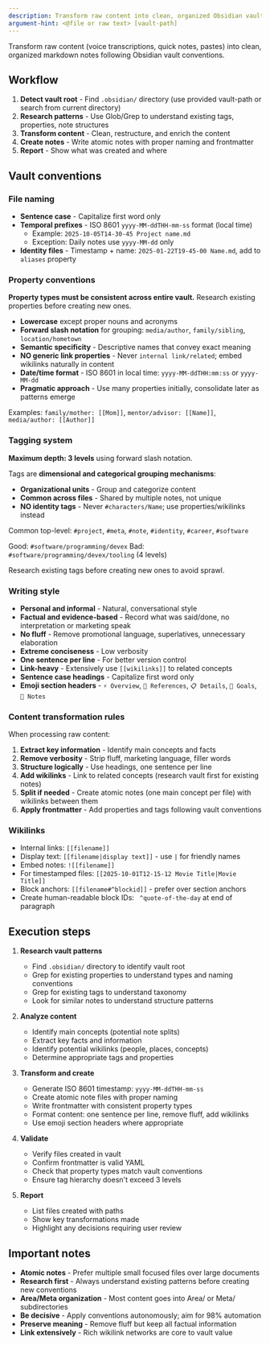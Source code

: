 ```yaml
---
description: Transform raw content into clean, organized Obsidian vault notes
argument-hint: <@file or raw text> [vault-path]
---
```


Transform raw content (voice transcriptions, quick notes, pastes) into clean, organized markdown notes following Obsidian vault conventions.

## Workflow

1. **Detect vault root** - Find `.obsidian/` directory (use provided vault-path or search from current directory)
2. **Research patterns** - Use Glob/Grep to understand existing tags, properties, note structures
3. **Transform content** - Clean, restructure, and enrich the content
4. **Create notes** - Write atomic notes with proper naming and frontmatter
5. **Report** - Show what was created and where

## Vault conventions

### File naming
- **Sentence case** - Capitalize first word only
- **Temporal prefixes** - ISO 8601 `yyyy-MM-ddTHH-mm-ss` format (local time)
  - Example: `2025-10-05T14-30-45 Project name.md`
  - Exception: Daily notes use `yyyy-MM-dd` only
- **Identity files** - Timestamp + name: `2025-01-22T19-45-00 Name.md`, add to `aliases` property

### Property conventions
**Property types must be consistent across entire vault.** Research existing properties before creating new ones.

- **Lowercase** except proper nouns and acronyms
- **Forward slash notation** for grouping: `media/author`, `family/sibling`, `location/hometown`
- **Semantic specificity** - Descriptive names that convey exact meaning
- **NO generic link properties** - Never `internal link/related`; embed wikilinks naturally in content
- **Date/time format** - ISO 8601 in local time: `yyyy-MM-ddTHH:mm:ss` or `yyyy-MM-dd`
- **Pragmatic approach** - Use many properties initially, consolidate later as patterns emerge

Examples: `family/mother: [[Mom]]`, `mentor/advisor: [[Name]]`, `media/author: [[Author]]`

### Tagging system
**Maximum depth: 3 levels** using forward slash notation.

Tags are **dimensional and categorical grouping mechanisms**:
- **Organizational units** - Group and categorize content
- **Common across files** - Shared by multiple notes, not unique
- **NO identity tags** - Never `#characters/Name`; use properties/wikilinks instead

Common top-level: `#project`, `#meta`, `#note`, `#identity`, `#career`, `#software`

Good: `#software/programming/devex`
Bad: `#software/programming/devex/tooling` (4 levels)

Research existing tags before creating new ones to avoid sprawl.

### Writing style
- **Personal and informal** - Natural, conversational style
- **Factual and evidence-based** - Record what was said/done, no interpretation or marketing speak
- **No fluff** - Remove promotional language, superlatives, unnecessary elaboration
- **Extreme conciseness** - Low verbosity
- **One sentence per line** - For better version control
- **Link-heavy** - Extensively use `[[wikilinks]]` to related concepts
- **Sentence case headings** - Capitalize first word only
- **Emoji section headers** - `⚡ Overview`, `🔗 References`, `📋 Details`, `🎯 Goals`, `📝 Notes`

### Content transformation rules
When processing raw content:
1. **Extract key information** - Identify main concepts and facts
2. **Remove verbosity** - Strip fluff, marketing language, filler words
3. **Structure logically** - Use headings, one sentence per line
4. **Add wikilinks** - Link to related concepts (research vault first for existing notes)
5. **Split if needed** - Create atomic notes (one main concept per file) with wikilinks between them
6. **Apply frontmatter** - Add properties and tags following vault conventions

### Wikilinks
- Internal links: `[[filename]]`
- Display text: `[[filename|display text]]` - use `|` for friendly names
- Embed notes: `![[filename]]`
- For timestamped files: `[[2025-10-01T12-15-12 Movie Title|Movie Title]]`
- Block anchors: `[[filename#^blockid]]` - prefer over section anchors
- Create human-readable block IDs: ` ^quote-of-the-day` at end of paragraph

## Execution steps

1. **Research vault patterns**
   - Find `.obsidian/` directory to identify vault root
   - Grep for existing properties to understand types and naming conventions
   - Grep for existing tags to understand taxonomy
   - Look for similar notes to understand structure patterns

2. **Analyze content**
   - Identify main concepts (potential note splits)
   - Extract key facts and information
   - Identify potential wikilinks (people, places, concepts)
   - Determine appropriate tags and properties

3. **Transform and create**
   - Generate ISO 8601 timestamp: `yyyy-MM-ddTHH-mm-ss`
   - Create atomic note files with proper naming
   - Write frontmatter with consistent property types
   - Format content: one sentence per line, remove fluff, add wikilinks
   - Use emoji section headers where appropriate

4. **Validate**
   - Verify files created in vault
   - Confirm frontmatter is valid YAML
   - Check that property types match vault conventions
   - Ensure tag hierarchy doesn't exceed 3 levels

5. **Report**
   - List files created with paths
   - Show key transformations made
   - Highlight any decisions requiring user review

## Important notes

- **Atomic notes** - Prefer multiple small focused files over large documents
- **Research first** - Always understand existing patterns before creating new conventions
- **Area/Meta organization** - Most content goes into Area/ or Meta/ subdirectories
- **Be decisive** - Apply conventions autonomously; aim for 98% automation
- **Preserve meaning** - Remove fluff but keep all factual information
- **Link extensively** - Rich wikilink networks are core to vault value

